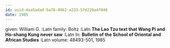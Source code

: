 ```yaml
---
id: uuid-daa5adad-5a78-4962-a233-5fd229a4f040
date: 1985
---
```


given: William G. :Latn
family: Boltz :Latn
**The Lao Tzu text that Wang Pi and Ho-shang Kung never saw** :Latn
In: 
**Bulletin of the School of Oriental and African Studies** :Latn
volume: 48493-501, 1985